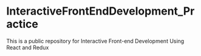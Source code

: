 # InteractiveFrontEndDevelopment_Practice
This is a public repository for Interactive Front-end Development Using React and Redux
